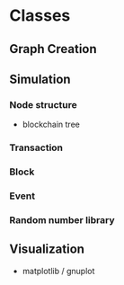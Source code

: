 # Classes

## Graph Creation

## Simulation

### Node structure

- blockchain tree

### Transaction

### Block

### Event

### Random number library


## Visualization

- matplotlib / gnuplot

